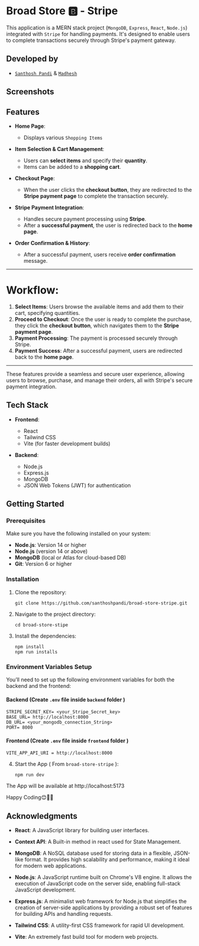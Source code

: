 # Broad Store 🅱 - Stripe

This application is a MERN stack project (`MongoDB`, `Express`, `React`, `Node.js`) integrated with `Stripe` for handling payments. It's designed to enable users to complete transactions securely through Stripe's payment gateway.

## Developed by

- <a href='https://github.com/santhoshpandi'>`Santhosh Pandi`</a> &
 <a href='https://github.com/madheshgavinesh'> `Madhesh`</a>

## Screenshots


## Features
- **Home Page**: 
  - Displays various `Shopping Items`

- **Item Selection & Cart Management**: 
  - Users can **select  items** and specify their **quantity**.
  - Items can be added to a **shopping cart**.

- **Checkout Page**: 
  - When the user clicks the **checkout button**, they are redirected to the **Stripe payment page** to complete the transaction securely.

- **Stripe Payment Integration**: 
  - Handles secure payment processing using **Stripe**.
  - After a **successful payment**, the user is redirected back to the **home page**.

- **Order Confirmation & History**: 
  - After a successful payment, users receive **order confirmation** message.

---

# Workflow:

1. **Select Items**: Users browse the available items and add them to their cart, specifying quantities.
2. **Proceed to Checkout**: Once the user is ready to complete the purchase, they click the **checkout button**, which navigates them to the **Stripe payment page**.
3. **Payment Processing**: The payment is processed securely through Stripe.
4. **Payment Success**: After a successful payment, users are redirected back to the **home page**.

---

These features provide a seamless and secure user experience, allowing users to browse, purchase, and manage their orders, all with Stripe's secure payment integration.


## Tech Stack

- **Frontend**:
  - React
  - Tailwind CSS
  - Vite (for faster development builds)

- **Backend**:
  - Node.js
  - Express.js
  - MongoDB
  - JSON Web Tokens (JWT) for authentication

## Getting Started

### Prerequisites

Make sure you have the following installed on your system:

- **Node.js**: Version 14 or higher
- **Node.js** (version 14 or above)
- **MongoDB** (local or Atlas for cloud-based DB)
- **Git**: Version 6 or higher

### Installation

1. Clone the repository:
   ```
   git clone https://github.com/santhoshpandi/broad-store-stripe.git
   ```

2. Navigate to the project directory:
   ```
   cd broad-store-stipe
   ```

3. Install the dependencies:
   ```
   npm install
   npm run installs
   ```

  ### Environment Variables Setup

  You’ll need to set up the following environment variables for both the backend and the frontend:

  #### Backend (Create `.env` file inside `backend` folder )

```
STRIPE_SECRET_KEY= <your_Stripe_Secret_key>
BASE_URL= http://localhost:8000
DB_URL= <your_mongodb_connection_String>
PORT= 8000
```

  #### Frontend (Create `.env` file inside `frontend` folder )

  ```
  VITE_APP_API_URI = http://localhost:8000
  ```

4. Start the App ( From `broad-store-stripe` ):

   ```
   npm run dev
   ```

The App will be available at http://localhost:5173

Happy Coding😊👩‍💻


## Acknowledgments


- **React**: A JavaScript library for building user interfaces.
- **Context API**: A Built-in method in react used for State Management.
- **MongoDB**: A NoSQL database used for storing data in a flexible, JSON-like format. It provides high scalability and performance, making it ideal for modern web applications.

- **Node.js**: A JavaScript runtime built on Chrome's V8 engine. It allows the execution of JavaScript code on the server side, enabling full-stack JavaScript development.

- **Express.js**: A minimalist web framework for Node.js that simplifies the creation of server-side applications by providing a robust set of features for building APIs and handling requests.
- **Tailwind CSS**: A utility-first CSS framework for rapid UI development.
- **Vite**: An extremely fast build tool for modern web projects.


  

